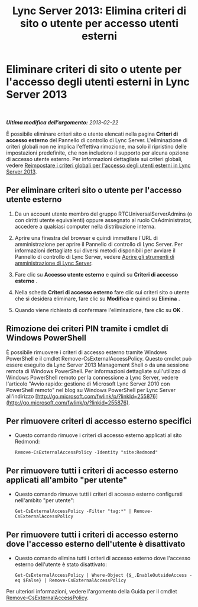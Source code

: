 ﻿---
title: "Lync Server 2013: Elimina criteri di sito o utente per accesso utenti esterni"
TOCTitle: Eliminare criteri di sito o utente per l'accesso degli utenti esterni
ms:assetid: 6d907507-825b-4354-9c03-337a459f72de
ms:mtpsurl: https://technet.microsoft.com/it-it/library/Gg521013(v=OCS.15)
ms:contentKeyID: 49300907
ms.date: 08/24/2015
mtps_version: v=OCS.15
ms.translationtype: HT
---

# Eliminare criteri di sito o utente per l'accesso degli utenti esterni in Lync Server 2013

 

_**Ultima modifica dell'argomento:** 2013-02-22_

È possibile eliminare criteri sito o utente elencati nella pagina **Criteri di accesso esterno** del Pannello di controllo di Lync Server. L'eliminazione di criteri globali non ne implica l'effettiva rimozione, ma solo il ripristino delle impostazioni predefinite, che non includono il supporto per alcuna opzione di accesso utente esterno. Per informazioni dettagliate sui criteri globali, vedere [Reimpostare i criteri globali per l'accesso degli utenti esterni in Lync Server 2013](lync-server-2013-reset-the-global-policy-for-external-user-access.md).

## Per eliminare criteri sito o utente per l'accesso utente esterno

1.  Da un account utente membro del gruppo RTCUniversalServerAdmins (o con diritti utente equivalenti) oppure assegnato al ruolo CsAdministrator, accedere a qualsiasi computer nella distribuzione interna.

2.  Aprire una finestra del browser e quindi immettere l'URL di amministrazione per aprire il Pannello di controllo di Lync Server. Per informazioni dettagliate sui diversi metodi disponibili per avviare il Pannello di controllo di Lync Server, vedere [Aprire gli strumenti di amministrazione di Lync Server](lync-server-2013-open-lync-server-administrative-tools.md).

3.  Fare clic su **Accesso utente esterno** e quindi su **Criteri di accesso esterno** .

4.  Nella scheda **Criteri di accesso esterno** fare clic sui criteri sito o utente che si desidera eliminare, fare clic su **Modifica** e quindi su **Elimina** .

5.  Quando viene richiesto di confermare l'eliminazione, fare clic su **OK** .

## Rimozione dei criteri PIN tramite i cmdlet di Windows PowerShell

È possibile rimuovere i criteri di accesso esterno tramite Windows PowerShell e il cmdlet Remove-CsExternalAccessPolicy. Questo cmdlet può essere eseguito da Lync Server 2013 Management Shell o da una sessione remota di Windows PowerShell. Per informazioni dettagliate sull'utilizzo di Windows PowerShell remoto per la connessione a Lync Server, vedere l'articolo "Avvio rapido: gestione di Microsoft Lync Server 2010 con PowerShell remoto" nel blog su Windows PowerShell per Lync Server all'indirizzo [http://go.microsoft.com/fwlink/p/?linkId=255876](http://go.microsoft.com/fwlink/p/?linkid=255876).

## Per rimuovere criteri di accesso esterno specifici

  - Questo comando rimuove i criteri di accesso esterno applicati al sito Redmond:
    
        Remove-CsExternalAccessPolicy -Identity "site:Redmond"

## Per rimuovere tutti i criteri di accesso esterno applicati all'ambito "per utente"

  - Questo comando rimuove tutti i criteri di accesso esterno configurati nell'ambito "per utente":
    
        Get-CsExternalAccessPolicy -Filter "tag:*" | Remove-CsExternalAccessPolicy

## Per rimuovere tutti i criteri di accesso esterno dove l'accesso esterno dell'utente è disattivato

  - Questo comando elimina tutti i criteri di accesso esterno dove l'accesso esterno dell'utente è stato disattivato:
    
        Get-CsExternalAccessPolicy | Where-Object {$_.EnableOutsideAccess -eq $False} | Remove-CsExternalAccessPolicy

Per ulteriori informazioni, vedere l'argomento della Guida per il cmdlet [Remove-CsExternalAccessPolicy](https://docs.microsoft.com/en-us/powershell/module/skype/Remove-CsExternalAccessPolicy).

